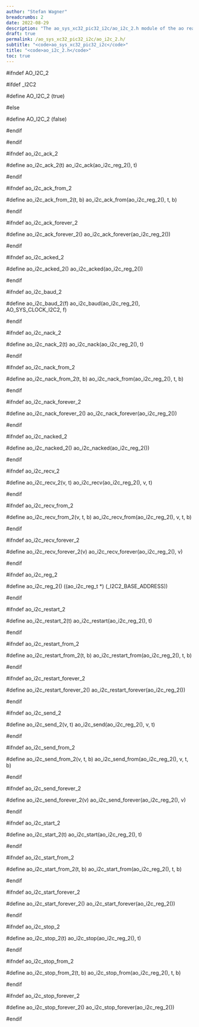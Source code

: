 ```yaml
---
author: "Stefan Wagner"
breadcrumbs: 2
date: 2022-08-29
description: "The ao_sys_xc32_pic32_i2c/ao_i2c_2.h module of the ao real-time operating system."
draft: true
permalink: /ao_sys_xc32_pic32_i2c/ao_i2c_2.h/ 
subtitle: "<code>ao_sys_xc32_pic32_i2c</code>"
title: "<code>ao_i2c_2.h</code>"
toc: true
---
```


#ifndef AO_I2C_2

#ifdef  _I2C2

#define AO_I2C_2                        (true)

#else

#define AO_I2C_2                        (false)

#endif

#endif

#ifndef ao_i2c_ack_2

#define ao_i2c_ack_2(t)                 ao_i2c_ack(ao_i2c_reg_2(), t)

#endif

#ifndef ao_i2c_ack_from_2

#define ao_i2c_ack_from_2(t, b)         ao_i2c_ack_from(ao_i2c_reg_2(), t, b)

#endif

#ifndef ao_i2c_ack_forever_2

#define ao_i2c_ack_forever_2()          ao_i2c_ack_forever(ao_i2c_reg_2())

#endif

#ifndef ao_i2c_acked_2

#define ao_i2c_acked_2()                ao_i2c_acked(ao_i2c_reg_2())

#endif

#ifndef ao_i2c_baud_2

#define ao_i2c_baud_2(f)                ao_i2c_baud(ao_i2c_reg_2(), AO_SYS_CLOCK_I2C2, f)

#endif

#ifndef ao_i2c_nack_2

#define ao_i2c_nack_2(t)                ao_i2c_nack(ao_i2c_reg_2(), t)

#endif

#ifndef ao_i2c_nack_from_2

#define ao_i2c_nack_from_2(t, b)        ao_i2c_nack_from(ao_i2c_reg_2(), t, b)

#endif

#ifndef ao_i2c_nack_forever_2

#define ao_i2c_nack_forever_2()         ao_i2c_nack_forever(ao_i2c_reg_2())

#endif

#ifndef ao_i2c_nacked_2

#define ao_i2c_nacked_2()               ao_i2c_nacked(ao_i2c_reg_2())

#endif

#ifndef ao_i2c_recv_2

#define ao_i2c_recv_2(v, t)             ao_i2c_recv(ao_i2c_reg_2(), v, t)

#endif

#ifndef ao_i2c_recv_from_2

#define ao_i2c_recv_from_2(v, t, b)     ao_i2c_recv_from(ao_i2c_reg_2(), v, t, b)

#endif

#ifndef ao_i2c_recv_forever_2

#define ao_i2c_recv_forever_2(v)        ao_i2c_recv_forever(ao_i2c_reg_2(), v)

#endif

#ifndef ao_i2c_reg_2

#define ao_i2c_reg_2()                  ((ao_i2c_reg_t *) (_I2C2_BASE_ADDRESS))

#endif

#ifndef ao_i2c_restart_2

#define ao_i2c_restart_2(t)             ao_i2c_restart(ao_i2c_reg_2(), t)

#endif

#ifndef ao_i2c_restart_from_2

#define ao_i2c_restart_from_2(t, b)     ao_i2c_restart_from(ao_i2c_reg_2(), t, b)

#endif

#ifndef ao_i2c_restart_forever_2

#define ao_i2c_restart_forever_2()      ao_i2c_restart_forever(ao_i2c_reg_2())

#endif

#ifndef ao_i2c_send_2

#define ao_i2c_send_2(v, t)             ao_i2c_send(ao_i2c_reg_2(), v, t)

#endif

#ifndef ao_i2c_send_from_2

#define ao_i2c_send_from_2(v, t, b)     ao_i2c_send_from(ao_i2c_reg_2(), v, t, b)

#endif

#ifndef ao_i2c_send_forever_2

#define ao_i2c_send_forever_2(v)        ao_i2c_send_forever(ao_i2c_reg_2(), v)

#endif

#ifndef ao_i2c_start_2

#define ao_i2c_start_2(t)               ao_i2c_start(ao_i2c_reg_2(), t)

#endif

#ifndef ao_i2c_start_from_2

#define ao_i2c_start_from_2(t, b)       ao_i2c_start_from(ao_i2c_reg_2(), t, b)

#endif

#ifndef ao_i2c_start_forever_2

#define ao_i2c_start_forever_2()        ao_i2c_start_forever(ao_i2c_reg_2())

#endif

#ifndef ao_i2c_stop_2

#define ao_i2c_stop_2(t)                ao_i2c_stop(ao_i2c_reg_2(), t)

#endif

#ifndef ao_i2c_stop_from_2

#define ao_i2c_stop_from_2(t, b)        ao_i2c_stop_from(ao_i2c_reg_2(), t, b)

#endif

#ifndef ao_i2c_stop_forever_2

#define ao_i2c_stop_forever_2()         ao_i2c_stop_forever(ao_i2c_reg_2())

#endif

